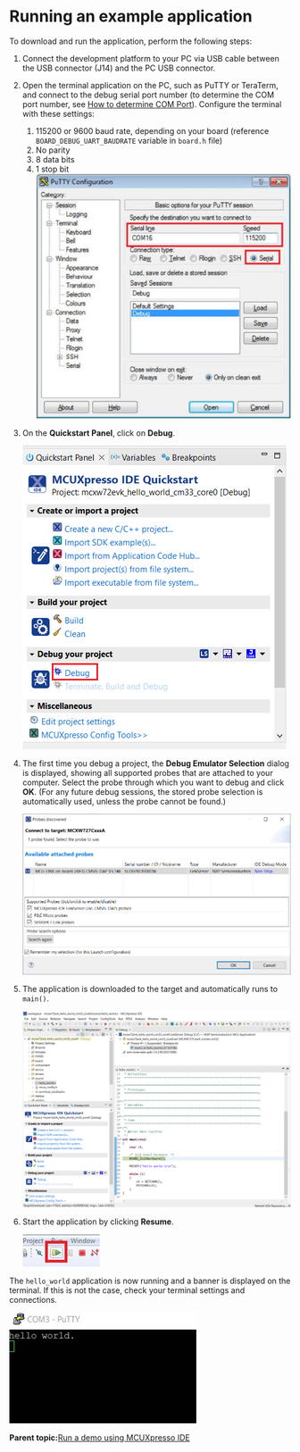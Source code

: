 # Running an example application

To download and run the application, perform the following steps:

1.  Connect the development platform to your PC via USB cable between the USB connector \(J14\) and the PC USB connector.
2.  Open the terminal application on the PC, such as PuTTY or TeraTerm, and connect to the debug serial port number \(to determine the COM port number, see [How to determine COM Port](how_to_determine_com_port.md)\). Configure the terminal with these settings:

    1.  115200 or 9600 baud rate, depending on your board \(reference `BOARD_DEBUG_UART_BAUDRATE` variable in `board.h` file\)
    2.  No parity
    3.  8 data bits
    4.  1 stop bit
    ![](../images/ide_terminal_putty_configurations.jpg "Terminal (PuTTY) configurations")

3.  On the **Quickstart Panel**, click on **Debug**.

    ![](../images/ide_debugging_hello_world_case.png "Debug hello_world case")

4.  The first time you debug a project, the **Debug Emulator Selection** dialog is displayed, showing all supported probes that are attached to your computer. Select the probe through which you want to debug and click **OK**. \(For any future debug sessions, the stored probe selection is automatically used, unless the probe cannot be found.\)

    ![](../images/ide_attach_probes_debug_emulator_selection.png "Attached Probes: debug emulator selection")

5.  The application is downloaded to the target and automatically runs to `main()`.

    ![](../images/ide_stop_at_main_when_running_debugging.png "Stop at main() when running debugging")

6.  Start the application by clicking **Resume**.

    ![](../images/ide_resume_button.jpg "Resume button")


The `hello_world` application is now running and a banner is displayed on the terminal. If this is not the case, check your terminal settings and connections.

![](../images/ide_text_display_of_the_hello_world_demo.jpg "Text display of the hello_world demo")

**Parent topic:**[Run a demo using MCUXpresso IDE](../topics/running_a_demo_using_mcuxpresso_ide.md)

